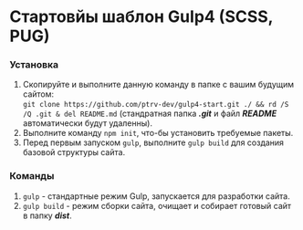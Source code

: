 # Стартовйы шаблон Gulp4 (SCSS, PUG)
### Установка
1. Скопируйте и выполните данную команду в папке с вашим будущим сайтом:  
`git clone https://github.com/ptrv-dev/gulp4-start.git ./ && rd /S /Q .git & del README.md`
(стандратная папка ***.git*** и файл ***README*** автоматически будут удаленны).
2. Выполните команду `npm init`, что-бы установить требуемые пакеты.
3. Перед первым запуском `gulp`, выполните `gulp build` для создания базовой структуры сайта.

### Команды
1. `gulp` - стандартные режим Gulp, запускается для разработки сайта.
2. `gulp build` - режим сборки сайта, очищает и собирает готовый сайт в папку ***dist***.
